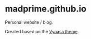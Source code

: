 # madprime.github.io

Personal website / blog.

Created based on the [Vyaasa theme](https://github.com/sharu725/vyaasa).
